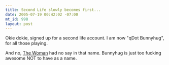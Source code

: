 ```yaml
--- 
title: Second Life slowly becomes first...
date: 2005-07-19 00:42:02 -07:00
mt_id: 998
layout: post
---
```

Okie dokie, signed up for a second life account. I am now "qDot Bunnyhug", for all those playing. 

And no, <A HREF='http://www.livejournal.com/~subgirl'>The Woman</A> had no say in that name. Bunnyhug is just too fucking awesome NOT to have as a name.
